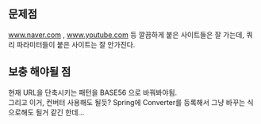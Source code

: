 ## 문제점

www.naver.com , www.youtube.com 등 깔끔하게 붙은 사이트들은 잘 가는데,
쿼리 파라미터들이 붙은 사이트는 잘 안가진다. 

## 보충 해야될 점
현재 URL을 단축시키는 패턴을 BASE56 으로 바꿔봐야됨.  
그리고 이거, 컨버터 사용해도 될듯? Spring에 Converter를 등록해서 그냥 바꾸는 식으로해도 될거
같긴 한데...